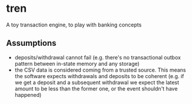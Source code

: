 # tren

A toy transaction engine, to play with banking concepts

## Assumptions

 * deposits/withdrawal cannot fail (e.g. there's no transactional outbox pattern between in-state memory and any storage)
 * the CSV data is considered coming from a trusted source. This means the software expects withdrawals and deposits to be coherent (e.g. if we get a deposit and a subsequent withdrawal we expect the latest amount to be less than the former one, or the event shouldn't have happened)
